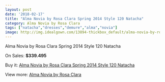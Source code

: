 ```yaml
---
layout: post
date: '2018-02-17'
title: "Alma Novia by Rosa Clara Spring 2014 Style 120 Natacha"
category: Alma Novia by Rosa Clara
tags: ["natacha","dresses","demure","alma","novia"]
image: http://img.idealgown.com/13894-thickbox_default/alma-novia-by-rosa-clara-spring-2014-style-120-natacha.jpg
---
```

Alma Novia by Rosa Clara Spring 2014 Style 120 Natacha

On Sales: **$339.495**
<a href="https://www.idealgown.com/en/alma-novia-by-rosa-clara/5598-alma-novia-by-rosa-clara-spring-2014-style-120-natacha.html"><amp-img layout="responsive" width="600" height="600" src="//img.idealgown.com/13894-thickbox_default/alma-novia-by-rosa-clara-spring-2014-style-120-natacha.jpg" alt="Alma Novia by Rosa Clara Spring 2014 Style 120 Natacha 0" /></a>

Buy it: [Alma Novia by Rosa Clara Spring 2014 Style 120 Natacha](https://www.idealgown.com/en/alma-novia-by-rosa-clara/5598-alma-novia-by-rosa-clara-spring-2014-style-120-natacha.html "Alma Novia by Rosa Clara Spring 2014 Style 120 Natacha")

View more: [Alma Novia by Rosa Clara](https://www.idealgown.com/en/82-alma-novia-by-rosa-clara "Alma Novia by Rosa Clara")